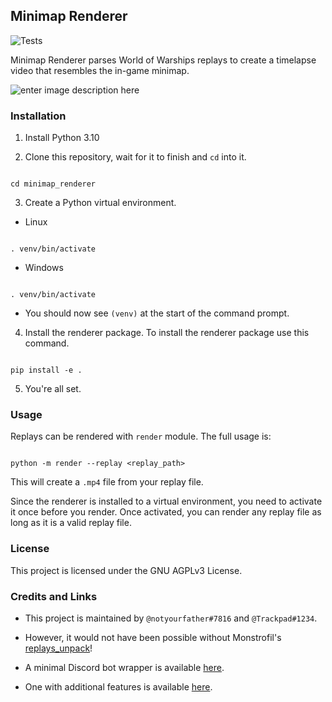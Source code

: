 
  

## Minimap Renderer

  

![Tests](https://github.com/WoWs-Builder-Team/minimap_renderer/actions/workflows/tests.yml/badge.svg)

  

Minimap Renderer parses World of Warships replays to create a timelapse video that resembles the in-game minimap.

  

![enter image description here](images/minimap.gif)

  

### Installation

1. Install Python 3.10

2. Clone this repository, wait for it to finish and `cd` into it.

```

cd minimap_renderer

```

3. Create a Python virtual environment.

- Linux

```

. venv/bin/activate

```

- Windows

```

. venv/bin/activate

```

- You should now see `(venv)` at the start of the command prompt.

4. Install the renderer package. To install the renderer package use this command.

```

pip install -e .

```

5. You're all set.

  

### Usage

Replays can be rendered with `render` module. The full usage is:

```

python -m render --replay <replay_path>

```

This will create a `.mp4` file from your replay file.

  

Since the renderer is installed to a virtual environment, you need to activate it once before you render. Once activated, you can render any replay file as long as it is a valid replay file.

  

### License

  

This project is licensed under the GNU AGPLv3 License.

  

### Credits and Links

  

- This project is maintained by `@notyourfather#7816` and `@Trackpad#1234`.

  

- However, it would not have been possible without Monstrofil's [replays_unpack](https://github.com/Monstrofil/replays_unpack)!

  

- A minimal Discord bot wrapper is available [here](https://github.com/WoWs-Builder-Team/minimap_renderer_bot).

  

- One with additional features is available [here](https://github.com/padtrack/track).